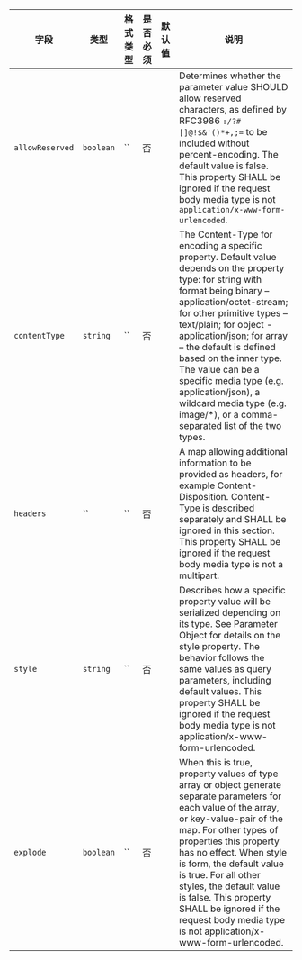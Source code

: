 | 字段 | 类型 | 格式类型 | 是否必须 | 默认值 | 说明 |
|---|---|---|---|---|---|
| `allowReserved` | `boolean` | `` | 否 |  | Determines whether the parameter value SHOULD allow reserved characters, as defined by RFC3986 `:/?#[]@!$&'()*+,;=` to be included without percent-encoding. The default value is false. This property SHALL be ignored if the request body media type is not `application/x-www-form-urlencoded`. |
| `contentType` | `string` | `` | 否 |  | The Content-Type for encoding a specific property. Default value depends on the property type: for string with format being binary – application/octet-stream; for other primitive types – text/plain; for object - application/json; for array – the default is defined based on the inner type. The value can be a specific media type (e.g. application/json), a wildcard media type (e.g. image/*), or a comma-separated list of the two types. |
| `headers` | `` | `` | 否 |  | A map allowing additional information to be provided as headers, for example Content-Disposition. Content-Type is described separately and SHALL be ignored in this section. This property SHALL be ignored if the request body media type is not a multipart. |
| `style` | `string` | `` | 否 |  | Describes how a specific property value will be serialized depending on its type. See Parameter Object for details on the style property. The behavior follows the same values as query parameters, including default values. This property SHALL be ignored if the request body media type is not application/x-www-form-urlencoded. |
| `explode` | `boolean` | `` | 否 |  | When this is true, property values of type array or object generate separate parameters for each value of the array, or key-value-pair of the map. For other types of properties this property has no effect. When style is form, the default value is true. For all other styles, the default value is false. This property SHALL be ignored if the request body media type is not application/x-www-form-urlencoded. |
